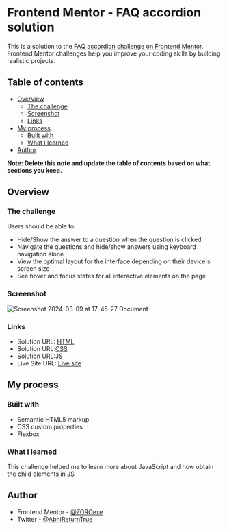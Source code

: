 # Frontend Mentor - FAQ accordion solution

This is a solution to the [FAQ accordion challenge on Frontend Mentor](https://www.frontendmentor.io/challenges/faq-accordion-wyfFdeBwBz). Frontend Mentor challenges help you improve your coding skills by building realistic projects. 

## Table of contents

- [Overview](#overview)
  - [The challenge](#the-challenge)
  - [Screenshot](#screenshot)
  - [Links](#links)
- [My process](#my-process)
  - [Built with](#built-with)
  - [What I learned](#what-i-learned)
- [Author](#author)

**Note: Delete this note and update the table of contents based on what sections you keep.**

## Overview

### The challenge

Users should be able to:

- Hide/Show the answer to a question when the question is clicked
- Navigate the questions and hide/show answers using keyboard navigation alone
- View the optimal layout for the interface depending on their device's screen size
- See hover and focus states for all interactive elements on the page

### Screenshot

![Screenshot 2024-03-09 at 17-45-27 Document](https://github.com/ZOROexe/FAQ/assets/135737744/8f3ced40-0cd9-4868-b709-76eef286f907)


### Links

- Solution URL: [HTML](https://github.com/ZOROexe/FAQ/blob/main/index.html)
- Solution URL:[CSS](https://github.com/ZOROexe/FAQ/blob/main/style.css)
- Solution URL:[JS](https://github.com/ZOROexe/FAQ/blob/main/app.js)
- Live Site URL: [Live site](https://zoroexe.github.io/FAQ/)

## My process

### Built with

- Semantic HTML5 markup
- CSS custom properties
- Flexbox

### What I learned

This challenge helped me to learn more about JavaScript and how obtain the child elements in JS

## Author

- Frontend Mentor - [@ZOROexe](https://www.frontendmentor.io/profile/ZOROexe)
- Twitter - [@AbhiReturnTrue](https://www.twitter.com/AbhiReturnTrue)


